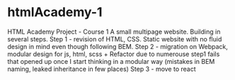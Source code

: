 # htmlAcademy-1
HTML Academy Project - Course 1
A small multipage website. Building in several steps.
Step 1 - revision of HTML, CSS. Static website with no fluid design in mind even though following BEM.
Step 2 - migration on Webpack, modular design for js, html, scss + Refactor due to numerouse step1 fails that opened up once I start thinking in a modular way (mistakes in BEM naming, leaked inheritance in few places)
Step 3 - move to react
